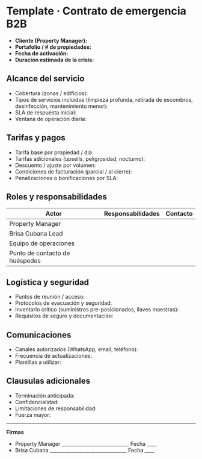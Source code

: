 # Template · Contrato de emergencia B2B

- **Cliente (Property Manager):**
- **Portafolio / # de propiedades:**
- **Fecha de activación:**
- **Duración estimada de la crisis:**

## Alcance del servicio
- Cobertura (zonas / edificios):
- Tipos de servicios incluidos (limpieza profunda, retirada de escombros, desinfección, mantenimiento menor):
- SLA de respuesta inicial:
- Ventana de operación diaria:

## Tarifas y pagos
- Tarifa base por propiedad / día:
- Tarifas adicionales (upsells, peligrosidad, nocturno):
- Descuento / ajuste por volumen:
- Condiciones de facturación (parcial / al cierre):
- Penalizaciones o bonificaciones por SLA:

## Roles y responsabilidades
| Actor | Responsabilidades | Contacto |
|-------|-------------------|----------|
| Property Manager | | |
| Brisa Cubana Lead | | |
| Equipo de operaciones | | |
| Punto de contacto de huéspedes | | |

## Logística y seguridad
- Puntos de reunión / acceso:
- Protocolos de evacuación y seguridad:
- Inventario crítico (suministros pre-posicionados, llaves maestras):
- Requisitos de seguro y documentación:

## Comunicaciones
- Canales autorizados (WhatsApp, email, teléfono):
- Frecuencia de actualizaciones:
- Plantillas a utilizar:

## Clausulas adicionales
- Terminación anticipada:
- Confidencialidad:
- Limitaciones de responsabilidad:
- Fuerza mayor:

---

**Firmas**

- Property Manager ____________________________ Fecha ____
- Brisa Cubana ________________________________ Fecha ____

